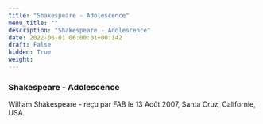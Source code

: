 ```yaml
---
title: "Shakespeare - Adolescence"
menu_title: ""
description: "Shakespeare - Adolescence"
date: 2022-06-01 06:00:01+00:142
draft: False
hidden: True
weight:
---
```

### Shakespeare - Adolescence

William Shakespeare - reçu par FAB le 13 Août 2007, Santa Cruz, Californie, USA.



